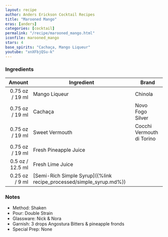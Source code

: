```yaml
---
layout: recipe
author: Anders Erickson Cocktail Recipes
title: "Marooned Mango"
eras: [anders]
categories: [cocktail]
permalink: "/recipe/marooned_mango.html"
iconfile: marooned_mango
stars: 4
base_spirits: "Cachaça, Mango Liqueur"
youtube: "xnXFbjQSu-k"
---
```


### Ingredients

|  Amount | Ingredient                                                | Brand                     |
| ------: | --------------------------------------------------------- | ------------------------- |
| 0.75 oz / 19 ml | Mango Liqueur                                             | Chinola                   |
| 0.75 oz / 19 ml | Cachaça                                                   | Novo Fogo Silver          |
| 0.75 oz / 19 ml | Sweet Vermouth                                            | Cocchi Vermouth di Torino |
| 0.75 oz / 19 ml | Fresh Pineapple Juice                                     |
|  0.5 oz / 12.5 ml | Fresh Lime Juice                                          |
| 0.25 oz / 9 ml | [Semi-Rich Simple Syrup]({%link recipe_processed/simple_syrup.md%}) |

### Notes

- Method: Shaken
- Pour: Double Strain
- Glassware: Nick & Nora
- Garnish: 3 drops Angostura Bitters & pineapple fronds
- Special Prep: None
